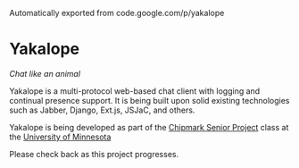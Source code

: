 Automatically exported from code.google.com/p/yakalope

# Yakalope 

*Chat like an animal*

Yakalope is a multi-protocol web-based chat client with logging and continual presence support. It is being built upon solid existing technologies such as Jabber, Django, Ext.js, JSJaC, and others.

Yakalope is being developed as part of the [Chipmark Senior Project](http://www.chipmark.com/) class at the [University of Minnesota](http://www.umn.edu/)

Please check back as this project progresses.
